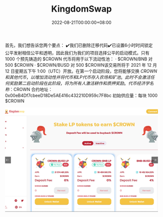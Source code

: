 ﻿---
title: "KingdomSwap"
description: "欢迎来到 BSC 上最中世纪的 AMM 和收益农场"
date: 2022-08-21T00:00:00+08:00
lastmod: 2022-08-21T00:00:00+08:00
draft: false
authors: ["boogArno"]
featuredImage: "kingdomswap.png"
tags: ["DeFi","KingdomSwap"]
categories: ["nfts"]
nfts: ["DeFi"]
blockchain: "BSC"
website: "https://dappradar.com/deeplink/5933"
twitter: "https://twitter.com/KingdomSwap"
discord: ""
telegram: ""
github: ""
youtube: ""
twitch: ""
facebook: ""
instagram: ""
reddit: ""
medium: ""
steam: ""
gitbook: ""
googleplay: ""
appstore: ""
status: "Live"
weight: 
lightgallery: true
toc: true
pinned: false
recommend: false
recommend1: false
---
首先，我们想告诉您两个要点：
✔️我们已删除迁移代码✔️已设置6小时时间锁定 公平发射相信公平和透明，因此我们为我们的项目选择公平的启动模式。只有 1000 个预先铸造的 $CROWN 代币将用于以下流动性池： · $CROWN/BNB 对 500 $CROWN · $CROWN/BUSD 对 500 $CROWN该交易所将于 2021 年 12 月 12 日星期五下午 1:00（UTC）开放。在第一个启动阶段，您将能够交换 $CROWN 和其他代币，以增加流动性并将代币和 LP 代币存入农场和矿池。此时不会激活任何奖励 第二启动阶段在此阶段，将为所有人激活耕作和质押奖励。代币经济学名称：$CROWN 合约地址：0x00eB4Df7cbeeD18De5AE416c432210D959c7F8bc 初始供应量：每块 1000 $CROWN

![1](1.jpg)